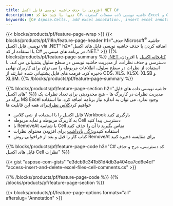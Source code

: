 ```yaml
---
title: افزودن یا حذف حاشیه نویسی فایل اکسل NET C#
description: تنها با چند خط کد C#، حاشیه نویسی داده صفحات گسترده Excel و OpenOffice را اضافه یا حذف کنید.
keywords: [C# Aspose.Cells., add excel annotation., insert excel annotation., access excel annotation., remove excel annotation., delete excel annotation., add annotation in excel., insert annotation in excel., access annotation in excel., remove annotation in excel., delete annotation in excel]
---
```

{{< blocks/products/pf/feature-page-wrap >}}
{{< blocks/products/pf/i18n/feature-page-header h1="حذف Microsoft<sup>&reg;</sup> حاشیه نویسی فایل اکسل via .NET" h2="اضافه کردن یا حذف حاشیه نویسی فایل های اکسل با استفاده از کد C# در برنامه های مبتنی بر .NET." >}}
{{% blocks/products/pf/feature-page-summary %}}
[.NET کتابخانه اکسل](/cells/fa/net/) با افزودن، دسترسی و حذف نظرات، از مدیریت حاشیه نویسی در سطح سلول پشتیبانی می کند. با استفاده از نظرات در سطح سلول، اطلاعات مربوطه را می توان برای کاربران نهایی ذخیره کرد. فرمت های فایل پشتیبانی شده عبارتند از ODS، XLS، XLSX، XLSB و XLSM.
{{% /blocks/products/pf/feature-page-summary %}}

{{% blocks/products/pf/feature-page-section h2="حاشیه نویسی داده های فایل های اکسل" %}}
 مدیریت نظرات در کاربرگ ها - هیچ محدودیتی برای تعداد نظرات یک برگه در MS Excel وجود ندارد. می توان به اندازه نیاز برنامه اضافه کرد. ما استفاده خواهیم کرد[کلاس نظرات](https://reference.aspose.com/cells/net/aspose.cells/comment)برای همه این قابلیت ها

+ فایل اکسل را با استفاده از شی کلاس Workbook بارگیری کنید
+ به کاربرگ مربوطه و نمایه مربوطه Cell دسترسی پیدا کنید
+ با RemoveAt با شناسه Cell تماس بگیرید تا آن را حذف کنید
 + استفاده کنید[ویژگی یادداشت](https://reference.aspose.com/cells/net/aspose.cells/comment/properties/note) برای افزودن محتوای نظرات
+ کتاب کار را قبل و بعد از فراخوانی روش RemoveAt برای مقایسه ذخیره کنید

{{% blocks/products/pf/feature-page-code h3="C# کد دسترسی، درج و حذف فایل های اکسل Cell نظرات" %}}


{{< gist "aspose-com-gists" "e3dcb9c341b81d4db3a404ca7cd6e4cf" "access-insert-and-delete-excel-files-cell-comments.cs" >}}

{{% /blocks/products/pf/feature-page-code %}}
{{% /blocks/products/pf/feature-page-section %}}

{{< blocks/products/pf/feature-page-options formats="all" afterslug="Annotation" >}}
